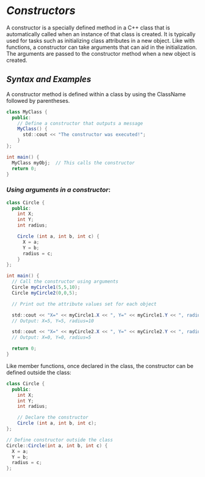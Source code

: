 # ***Constructors***

A constructor is a specially defined method in a C++ class that is automatically called when an instance of that class is created. It is typically used for tasks such as initializing class attributes in a new object. Like with functions, a constructor can take arguments that can aid in the initialization. The arguments are passed to the constructor method when a new object is created.

## ***Syntax and Examples***
A constructor method is defined within a class by using the ClassName followed by parentheses.
```java
class MyClass {
  public:
    // Define a constructor that outputs a message
    MyClass() {
      std::cout << "The constructor was executed!";
    }
};

int main() {
  MyClass myObj;  // This calls the constructor
  return 0;
}
```

### ***Using arguments in a constructor***:
```java
class Circle {
  public:
    int X;
    int Y;
    int radius;

    Circle (int a, int b, int c) {
      X = a;
      Y = b;
      radius = c;
    }
};

int main() {
  // Call the constructor using arguments
  Circle myCircle1(5,5,10);
  Circle myCircle2(0,0,5);

  // Print out the attribute values set for each object

  std::cout << "X=" << myCircle1.X << ", Y=" << myCircle1.Y << ", radius=" << myCircle1.radius << "\n";
  // Output: X=5, Y=5, radius=10

  std::cout << "X=" << myCircle2.X << ", Y=" << myCircle2.Y << ", radius=" << myCircle2.radius << "\n";
  // Output: X=0, Y=0, radius=5

  return 0;
}
```
Like member functions, once declared in the class, the constructor can be defined outside the class:
```java
class Circle {
  public:
    int X;
    int Y;
    int radius;

    // Declare the constructor
    Circle (int a, int b, int c);
};

// Define constructor outside the class
Circle::Circle(int a, int b, int c) {
  X = a;
  Y = b;
  radius = c;
};
```
